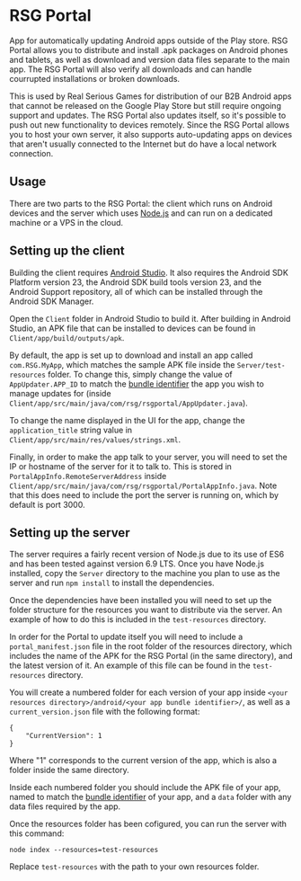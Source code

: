 # RSG Portal

App for automatically updating Android apps outside of the Play store. RSG Portal allows you to distribute and install .apk packages on Android phones and tablets, as well as download and version data files separate to the main app. The RSG Portal will also verify all downloads and can handle courrupted installations or broken downloads.

This is used by Real Serious Games for distribution of our B2B Android apps that cannot be released on the Google Play Store but still require ongoing support and updates. The RSG Portal also updates itself, so it's possible to push out new functionality to devices remotely. Since the RSG Portal allows you to host your own server, it also supports auto-updating apps on devices that aren't usually connected to the Internet but do have a local network connection.

## Usage
There are two parts to the RSG Portal: the client which runs on Android devices and the server which uses [Node.js](https://nodejs.org/en/) and can run on a dedicated machine or a VPS in the cloud. 

## Setting up the client
Building the client requires [Android Studio](https://developer.android.com/studio/index.html). It also requires the Android SDK Platform version 23, the Android SDK build tools version 23, and the Android Support repository, all of which can be installed through the Android SDK Manager.

Open the `Client` folder in Android Studio to build it. After building in Android Studio, an APK file that can be installed to devices can be found in `Client/app/build/outputs/apk`.

By default, the app is set up to download and install an app called `com.RSG.MyApp`, which matches the sample APK file inside the `Server/test-resources` folder. To change this, simply change the value of `AppUpdater.APP_ID` to match the [bundle identifier](https://developer.android.com/studio/build/application-id.html) the app you wish to manage updates for (inside `Client/app/src/main/java/com/rsg/rsgportal/AppUpdater.java`). 

To change the name displayed in the UI for the app, change the `application_title` string value in `Client/app/src/main/res/values/strings.xml`.

Finally, in order to make the app talk to your server, you will need to set the IP or hostname of the server for it to talk to. This is stored in `PortalAppInfo.RemoteServerAddress` inside `Client/app/src/main/java/com/rsg/rsgportal/PortalAppInfo.java`. Note that this does need to include the port the server is running on, which by default is port 3000.

## Setting up the server

The server requires a fairly recent version of Node.js due to its use of ES6 and has been tested against version 6.9 LTS. Once you have Node.js installed, copy the `Server` directory to the machine you plan to use as the server and run `npm install` to install the dependencies.

Once the dependencies have been installed you will need to set up the folder structure for the resources you want to distribute via the server. An example of how to do this is included in the `test-resources` directory. 

In order for the Portal to update itself you will need to include a `portal_manifest.json` file in the root folder of the resources directory, which includes the name of the APK for the RSG Portal (in the same directory), and the latest version of it. An example of this file can be found in the `test-resources` directory.

You will create a numbered folder for each version of your app inside `<your resources directory>/android/<your app bundle identifier>/`, as well as a `current_version.json` file with the following format:
```
{
    "CurrentVersion": 1
}
```
Where "1" corresponds to the current version of the app, which is also a folder inside the same directory.

Inside each numbered folder you should include the APK file of your app, named to match the [bundle identifier](https://developer.android.com/studio/build/application-id.html) of your app, and a `data` folder with any data files required by the app.

Once the resources folder has been cofigured, you can run the server with this command:
```
node index --resources=test-resources
``` 
Replace `test-resources` with the path to your own resources folder.
